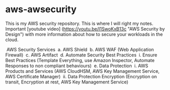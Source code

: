 # aws-awsecurity
This is my AWS security repository. This is where I will right my notes.
Important [youtube video] (https://youtu.be/I1SwoKxB13c  "AWS Security by Design") with more information about how to secure your workloads in the cloud.

​	AWS Security Services
​		a. AWS Shield
​		b. AWS WAF (Web Application Firewall)
​		c. AWS Artifact
​		d. Automate Security Best Practices
​			i. Ensure Best Practices (Template Everything, use Amazon Inspector, Automate Responses to non compliant behaviours)
​		e. Data Protection
​			i. AWS Products and Services (AWS CloudHSM, AWS Key Management Service, AWS Certificate Manager) 
​			ii. Data Protection Encryption (Encryption on transit, Encryption at rest, AWS Key Management Service)
​

